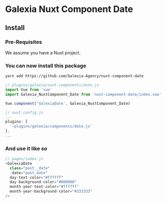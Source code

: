 # Galexia Nuxt Component Date

## Install

### Pre-Requisites

We assume you have a Nuxt project.

### You can now install this package

```bash
yarn add https://github.com/Galexia-Agency/nuxt-component-date
```

```js
// plugins/galexia/nuxt-components/date.js
import Vue from 'vue'
import Galexia_NuxtComponent_Date from 'nuxt-component-date/index.vue'

Vue.component('GalexiaDate', Galexia_NuxtComponent_Date)
```

```js
// nuxt.config.js
...
plugins: [
  '~plugins/galexia/components/date.js'
],
...
```

### And use it like so

```js
// pages/index.js
<GalexiaDate
  class="post__date"
  :date="post.date"
  day-text-color="#ffffff"
  day-background-color="#000000"
  month-year-text-color="#ffffff"
  month-year-background-color="#333333"
/>
```
